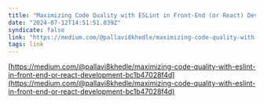 ```yaml
---
title: "Maximizing Code Quality with ESLint in Front-End (or React) Development"
date: "2024-07-12T14:51:51.039Z"
syndicate: false
link: "https://medium.com/@pallavi8khedle/maximizing-code-quality-with-eslint-in-front-end-or-react-development-bc1b47028f4d"
tags: link
---
```


[https://medium.com/@pallavi8khedle/maximizing-code-quality-with-eslint-in-front-end-or-react-development-bc1b47028f4d](https://medium.com/@pallavi8khedle/maximizing-code-quality-with-eslint-in-front-end-or-react-development-bc1b47028f4d)